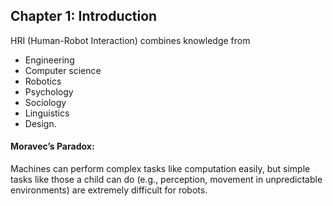 ## Chapter 1: Introduction
HRI (Human-Robot Interaction) combines knowledge from 
- Engineering 
- Computer science 
- Robotics 
- Psychology 
- Sociology 
- Linguistics
- Design.

#### **Moravec’s Paradox**:
Machines can perform complex tasks like computation easily, but simple tasks like those a child can do (e.g., perception, movement in unpredictable environments) are extremely difficult for robots.